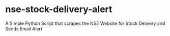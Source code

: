 # nse-stock-delivery-alert
A Simple Python Script that scrapes the NSE Website for Stock Delivery and Sends Email Alert   

